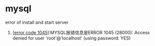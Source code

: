 # mysql
error of install and start server

1. [[error code 1045](https://www.jb51.net/article/119712.htm)]:MYSQL报错信息是ERROR 1045 (28000): Access denied for user 'root'@'localhost' (using password: YES)

